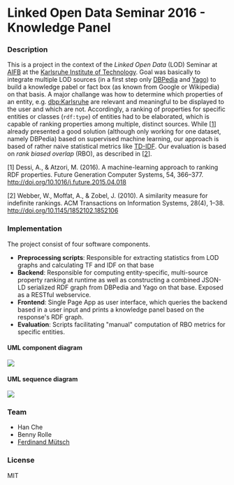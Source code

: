 # Linked Open Data Seminar 2016 - Knowledge Panel

### Description
This is a project in the context of the _Linked Open Data_ (LOD) Seminar at [AIFB](http://aifb.kit.edu) at the [Karlsruhe Institute of Technology](http://kit.edu). 
Goal was basically to integrate multiple LOD sources (in a first step only [DBPedia](http://dbpedia.org) and [Yago](http://yago-knowledge.org)) to build a knowledge pabel or fact box (as known from Google or Wikipedia) on that basis. 
A major challange was how to determine which properties of an entity, e.g. [dbp:Karlsruhe](https://dbpedia.org/resource/Karlsruhe) are relevant and meaningful to be displayed to the user and which are not. Accordingly, a ranking of properties for specific entities or classes (`rdf:type`) of entities had to be elaborated, which is capable of ranking properties among multiple, distinct sources.
While [[1](http://doi.org/10.1016/j.future.2015.04.018)] already presented a good solution (although only working for one dataset, namely DBPedia) based on supervised machine learning, our approach is based of rather naive statistical metrics like [TD-IDF](https://en.wikipedia.org/wiki/Tf%E2%80%93idf).
Our evaluation is based on _rank biased overlap_ (RBO), as described in [[2](http://doi.org/10.1145/1852102.1852106)].

[1] Dessi, A., & Atzori, M. (2016). A machine-learning approach to ranking RDF properties. Future Generation Computer Systems, 54, 366–377. http://doi.org/10.1016/j.future.2015.04.018

[2] Webber, W., Moffat, A., & Zobel, J. (2010). A similarity measure for indefinite rankings. ACM Transactions on Information Systems, 28(4), 1–38. http://doi.org/10.1145/1852102.1852106

### Implementation
The project consist of four software components.
* __Preprocessing scripts__: Responsible for extracting statistics from LOD graphs and calculating TF and IDF on that base
* __Backend__: Responsible for computing entity-specific, multi-source property ranking at runtime as well as constructing a combined JSON-LD serialized RDF graph from DBPedia and Yago on that base. Exposed as a RESTful webservice.
* __Frontend__: Single Page App as user interface, which queries the backend based in a user input and prints a knowledge panel based on the response's RDF graph.
* __Evaluation__: Scripts facilitating "manual" computation of RBO metrics for specific entities.

#### UML component diagram
![](http://i.imgur.com/XtUNg1Y.jpg)

#### UML sequence diagram
![](http://i.imgur.com/fdJWLaX.jpg)

### Team
- Han Che
- Benny Rolle
- [Ferdinand Mütsch](https://ferdinand-muetsch.de)

### License
MIT